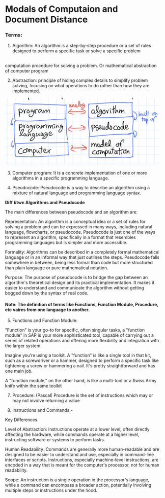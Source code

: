 # Modals of Computaion and Document Distance

### Terms: 
1. Algorithm: An algorithm is a step-by-step procedure or a set of rules designed to perform a specific task or solve a specific problem
<br>
computation procedure for solving a problem.
Or mathematical abstraction of computer program 

2. Abstraction: principle of hiding complex details to simplify problem solving, 
focusing on what operations to do rather than how they are implemented.

![Models of computation](<Screenshot 2024-03-25 at 3.00.47 AM.png>)

3. Computer program: It is a concrete implementation of one or more algorithms in a                 specific programming language.

4. Pseudocode: Pseudocode is a way to describe an algorithm using a mixture of natural language and programming language syntax.

**Diff btwn Algorithms and Pseudocode**
<p>The main differences between pseudocode and an algorithm are:</p>

<p>Representation: An algorithm is a conceptual idea or a set of rules for solving a problem and can be expressed in many ways, including natural language, flowcharts, or pseudocode. Pseudocode is just one of the ways to represent an algorithm, specifically in a format that resembles programming languages but is simpler and more accessible.</p>
<p>Formality: Algorithms can be described in a completely formal mathematical language or in an informal way that just outlines the steps. Pseudocode falls somewhere in between, being less formal than code but more structured than plain language or pure mathematical notation.</p>
<p>Purpose: The purpose of pseudocode is to bridge the gap between an algorithm's theoretical design and its practical implementation. It makes it easier to understand and communicate the algorithm without getting bogged down by the syntax of real code.</p>

#### Note: The definition of terms like Functions, Function Module, Procedure, etc vaires from one language to another.
5. Functions and Function Module:
<p>"Function" is your go-to for specific, often singular tasks, a "function module" in SAP is your more sophisticated tool, capable of carrying out a series of related operations and offering more flexibility and integration with the larger system.</p>
<p>
Imagine you're using a toolkit. A "function" is like a single tool in that kit, such as a screwdriver or a hammer, designed to perform a specific task like tightening a screw or hammering a nail. It's pretty straightforward and has one main job.

A "function module," on the other hand, is like a multi-tool or a Swiss Army knife within the same toolkit</p>

7. Procedure: (Pascal) Procedure is the set of instructions which may or may not involve returning a value

8. Instructions and Commands:-
<p>Key Differences</p>
<p>Level of Abstraction: Instructions operate at a lower level, often directly affecting the hardware, while commands operate at a higher level, instructing software or systems to perform tasks.</p>
<p>Human Readability: Commands are generally more human-readable and are designed to be easier to understand and use, especially in command-line interfaces or scripts. Instructions, especially machine-level instructions, are encoded in a way that is meant for the computer's processor, not for human readability.</p>
<p>Scope: An instruction is a single operation in the processor's language, while a command can encompass a broader action, potentially involving multiple steps or instructions under the hood.</p>
